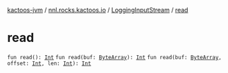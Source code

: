 [kactoos-jvm](../../index.md) / [nnl.rocks.kactoos.io](../index.md) / [LoggingInputStream](index.md) / [read](./read.md)

# read

`fun read(): `[`Int`](https://kotlinlang.org/api/latest/jvm/stdlib/kotlin/-int/index.html)
`fun read(buf: `[`ByteArray`](https://kotlinlang.org/api/latest/jvm/stdlib/kotlin/-byte-array/index.html)`): `[`Int`](https://kotlinlang.org/api/latest/jvm/stdlib/kotlin/-int/index.html)
`fun read(buf: `[`ByteArray`](https://kotlinlang.org/api/latest/jvm/stdlib/kotlin/-byte-array/index.html)`, offset: `[`Int`](https://kotlinlang.org/api/latest/jvm/stdlib/kotlin/-int/index.html)`, len: `[`Int`](https://kotlinlang.org/api/latest/jvm/stdlib/kotlin/-int/index.html)`): `[`Int`](https://kotlinlang.org/api/latest/jvm/stdlib/kotlin/-int/index.html)
